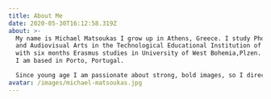 ```yaml
---
title: About Me
date: 2020-05-30T16:12:58.319Z
about: >-
  My name is Michael Matsoukas I grow up in Athens, Greece. I study Photography
  and Audiovisual Arts in the Technological Educational Institution of Athens
  with six months Erasmus studies in University of West Bohemia,Plzen. Recently
  I am based in Porto, Portugal.

  Since young age I am passionate about strong, bold images, so I directed my career to the fields of fashion and advertising photography.
avatar: /images/michael-matsoukas.jpg
---
```


